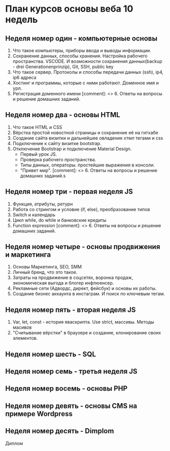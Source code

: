 # План курсов основы веба 10 недель

## Неделя номер один  - компьютерные основы

1. Что такое компьютеры, приборы ввода и выводы информации. 
2. Сохранение данных, способы хранения. Настройка рабочего пространства. VSCODE. И возможности сохранения данных(backup - drei Generationenprinzip), Git, SSH, public key
3. Что такое сервер. Протоколы и способы передачи данных (ssh), ip4, ip6 адреса
4. Хостинг и программы, которые с ними работают. Доменное имя и урл. 
5. Регистрация доменного имени
[comment]: <> 6. Ответы на вопросы и решение домашних заданий.

## Неделя номер два - основы HTML

1. Что такое HTML и CSS
2. Вёрстка простой новостной страницы и сохранение её на гитхабе
3. Создание сайта визитки и дальнейшее овладение хтмл тегами и css
4. Подключение к сайту визитке bootstrap.
5. Отключение Bootstrap и подключение Material Design. 
    - Первый урок JS. 
    - Проверка рабочего пространства. 
    - Типы данных, операторы. простейшие выражения в консоли.
    - "Привет мир".
[comment]: <> 6. Ответы на вопросы и решение домашних заданий.s

## Неделя номер три - первая неделя JS

1. Функция, атрибуты, ретурн
2. Работа со стрингом и условие (if, else), преобразование типов
3. Switch и календарь
4. Цикл while, do while и банковские кредиты
5. Function expression
[comment]: <> 6. Ответы на вопросы и решение домашних заданий.

## Неделя номер четыре - основы продвижения и маркетинга

1. Основы Маркетинга, SEO, SMM
2. Личный бренд, что это такое.
3. Затраты на продвижение в соцсетях, воронка продаж, экономическая выгода и блогер инфлюенсер.
4. Рекламные сети (Адвордс, директ, фейсбук) и основы их работы.
5. Создание бизнес аккаунта в инстаграм. И поиск по ключевым тегам.

## Неделя номер пять - вторая неделя JS

1. Var, let, const - история яваскрипта. Use strict, массивы. Методы масивов
2. "Считывание вёрстки" в браузере и создание, клонирование своих элементов.

## Неделя номер шесть - SQL

## Неделя номер семь - третья неделя JS

## Неделя номер восемь - основы PHP

## Неделя номер девять - основы CMS на примере Wordpress

## Неделя номер десять - Dimplom

Диплом